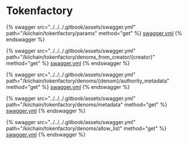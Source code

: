 # Tokenfactory

{% swagger src="../../../.gitbook/assets/swagger.yml" path="/kiichain/tokenfactory/params" method="get" %}
[swagger.yml](../../../.gitbook/assets/swagger.yml)
{% endswagger %}

{% swagger src="../../../.gitbook/assets/swagger.yml" path="/kiichain/tokenfactory/denoms_from_creator/{creator}" method="get" %}
[swagger.yml](../../../.gitbook/assets/swagger.yml)
{% endswagger %}

{% swagger src="../../../.gitbook/assets/swagger.yml" path="/kiichain/tokenfactory/denoms/{denom}/authority_metadata" method="get" %}
[swagger.yml](../../../.gitbook/assets/swagger.yml)
{% endswagger %}

{% swagger src="../../../.gitbook/assets/swagger.yml" path="/kiichain/tokenfactory/denoms/metadata" method="get" %}
[swagger.yml](../../../.gitbook/assets/swagger.yml)
{% endswagger %}

{% swagger src="../../../.gitbook/assets/swagger.yml" path="/kiichain/tokenfactory/denoms/allow_list" method="get" %}
[swagger.yml](../../../.gitbook/assets/swagger.yml)
{% endswagger %}

